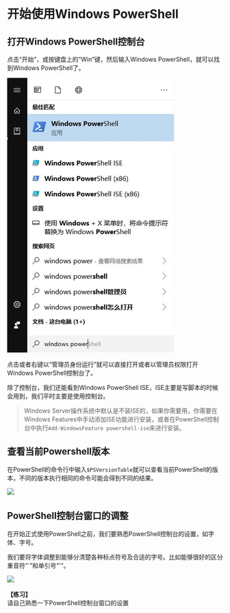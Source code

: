 
# 开始使用Windows PowerShell

## 打开Windows PowerShell控制台

点击“开始”，或按键盘上的“Win”键，然后输入Windows PowerShell，就可以找到Windows PowerShell了。

![](images\find_ps.jpg)

点击或者右键以“管理员身份运行”就可以直接打开或者以管理员权限打开Windows PowerShell控制台了。

除了控制台，我们还能看到Windows PowerShell ISE，ISE主要是写脚本的时候会用到，我们平时主要是使用控制台。

> Windows Server操作系统中默认是不装ISE的，如果你需要用，你需要在Windows Features中手动添加ISE功能进行安装，或者在PowerShell控制台中执行`Add-WindowsFeature powershell-ise`来进行安装。

## 查看当前Powershell版本

在PowerShell的命令行中输入`$PSVersionTable`就可以查看当前PowerShell的版本，不同的版本执行相同的命令可能会得到不同的结果。

![](images/powershell_version.png)

## PowerShell控制台窗口的调整

在开始正式使用PowerShell之前，我们要熟悉PowerShell控制台的设置，如字体、字号。

我们要将字体调整到能够分清楚各种标点符号及合适的字号。比如能够很好的区分重音符“\`”和单引号“\'”。

![](images/powershell_prompt_property.png)

**【练习】**  
请自己熟悉一下PowerShell控制台窗口的设置
